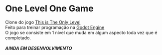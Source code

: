 # One Level One Game
Clone do jogo <a href="https://armorgames.com/play/4309/this-is-the-only-level">This is The Only Level</a></br>
Feito para treinar programação na <a href="https://godotengine.org/">Godot Engine</a></br>
O jogo se consiste em 1 nível que muda em algum aspecto toda vez que é completado.</br>
</br>
**_AINDA EM DESENVOLVIMENTO_**

